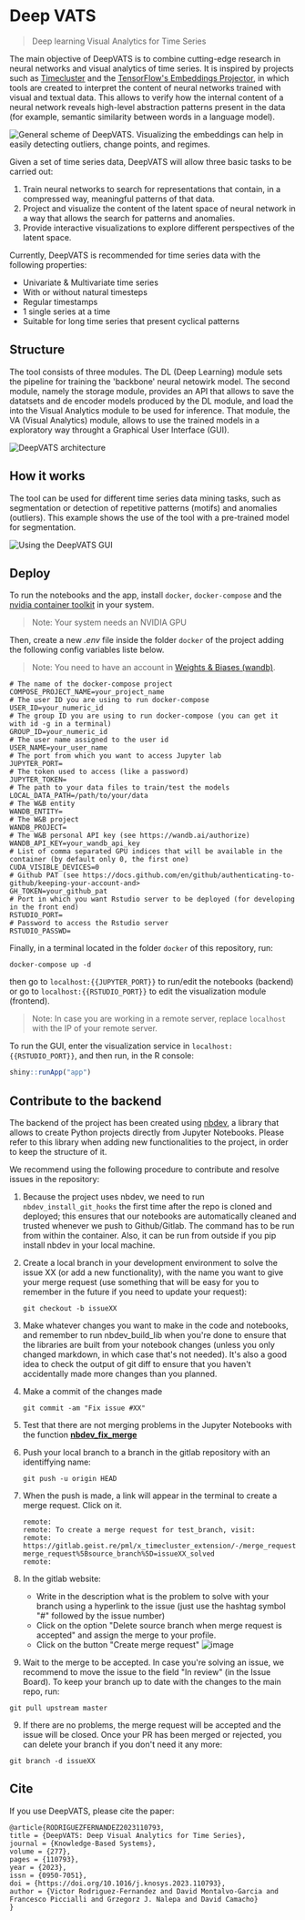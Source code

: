 # Deep VATS
> Deep learning Visual Analytics for Time Series

The main objective of DeepVATS is to combine cutting-edge research in neural networks and visual analytics of time series. It is inspired by projects such as [Timecluster](https://link.springer.com/article/10.1007/s00371-019-01673-y) and the [TensorFlow's Embeddings Projector](https://projector.tensorflow.org/), in which tools are created to interpret the content of neural networks trained with visual and textual data. This allows to verify how the internal content of a neural network reveals high-level abstraction patterns present in the data (for example, semantic similarity between words in a language model).

![General scheme of DeepVATS. Visualizing the embeddings can help in easily detecting outliers, change points, and regimes.
](https://github.com/vrodriguezf/deepvats/blob/master/imgs/deepvats_intro.png)

Given a set of time series data, DeepVATS will allow three basic tasks to be carried out:
1. Train neural networks to search for representations that contain, in a compressed way, meaningful patterns of that data.
2. Project and visualize the content of the latent space of neural network in a way that allows the search for patterns and anomalies.
3. Provide interactive visualizations to explore different perspectives of the latent space.

Currently, DeepVATS is recommended for time series data with the following properties:
- Univariate & Multivariate time series
- With or without natural timesteps
- Regular timestamps
- 1 single series at a time
- Suitable for long time series that present cyclical patterns

## Structure

The tool consists of three modules. The DL (Deep Learning) module sets the pipeline for training the 'backbone' neural netowirk model. The second module, namely the storage module, provides an API that allows to save the datatsets and de encoder models produced by the DL module, and load the into the Visual Analytics module to be used for inference. That module, the VA (Visual Analytics) module, allows to use the trained models in a exploratory way throught a Graphical User Interface (GUI). 

![DeepVATS architecture](https://github.com/vrodriguezf/deepvats/blob/master/imgs/architecture.png)

## How it works

The tool can be used for different time series data mining tasks, such as segmentation or detection of repetitive patterns (motifs) and anomalies (outliers). This example shows the use of the tool with a pre-trained model for segmentation.

![Using the DeepVATS GUI](https://github.com/vrodriguezf/deepvats/blob/master/imgs/deepvats.gif)

## Deploy

To run the notebooks and the app, install `docker`, `docker-compose` and the [nvidia container toolkit](https://docs.nvidia.com/datacenter/cloud-native/container-toolkit/install-guide.html) in your system. 
> Note: Your system needs an NVIDIA GPU

Then, create a new *.env* file inside the folder `docker` of the project adding the following config variables liste below.

> Note: You need to have an account in [Weights & Biases (wandb)](https://wandb.ai/).

```
# The name of the docker-compose project
COMPOSE_PROJECT_NAME=your_project_name
# The user ID you are using to run docker-compose
USER_ID=your_numeric_id
# The group ID you are using to run docker-compose (you can get it with id -g in a terminal)
GROUP_ID=your_numeric_id
# The user name assigned to the user id
USER_NAME=your_user_name
# The port from which you want to access Jupyter lab
JUPYTER_PORT=
# The token used to access (like a password)
JUPYTER_TOKEN=
# The path to your data files to train/test the models
LOCAL_DATA_PATH=/path/to/your/data
# The W&B entity
WANDB_ENTITY=
# The W&B project
WANDB_PROJECT=
# The W&B personal API key (see https://wandb.ai/authorize)
WANDB_API_KEY=your_wandb_api_key
# List of comma separated GPU indices that will be available in the container (by default only 0, the first one)
CUDA_VISIBLE_DEVICES=0
# Github PAT (see https://docs.github.com/en/github/authenticating-to-github/keeping-your-account-and>
GH_TOKEN=your_github_pat
# Port in which you want Rstudio server to be deployed (for developing in the front end)
RSTUDIO_PORT=
# Password to access the Rstudio server
RSTUDIO_PASSWD=
```

Finally, in a terminal located in the folder `docker` of this repository, run:

```docker-compose up -d```

then go to `localhost:{{JUPYTER_PORT}}` to run/edit the notebooks (backend) or go to `localhost:{{RSTUDIO_PORT}}` to edit the visualization module (frontend). 

> Note: In case you are working in a remote server, replace `localhost` with the IP of your remote server.

To run the GUI, enter the visualization service in `localhost:{{RSTUDIO_PORT}}`, 
and then run, in the R console: 
```r
shiny::runApp("app")
```


## Contribute to the backend

The backend of the project has been created using [nbdev](https://github.com/fastai/nbdev), a library that allows to create Python projects directly from Jupyter Notebooks. Please refer to this library when adding new functionalities to the project, in order to keep the structure of it.

We recommend using the following procedure to contribute and resolve issues in the repository:

1. Because the project uses nbdev, we need to run `nbdev_install_git_hooks` the first time after the repo is cloned and deployed; this ensures that our notebooks are automatically cleaned and trusted whenever we push to Github/Gitlab. The command has to be run from within the container. Also, it can be run from outside if you pip install nbdev in your local machine.

1. Create a local branch in your development environment to solve the issue XX (or add a new functionality), with the name you want to give your merge request (use something that will be easy for you to remember in the future if you need to update your request):
    ```
    git checkout -b issueXX
    ```

2. Make whatever changes you want to make in the code and notebooks, and remember to run nbdev_build_lib when you're done to ensure that the libraries are built from your notebook changes (unless you only changed markdown, in which case that's not needed). It's also a good idea to check the output of git diff to ensure that you haven't accidentally made more changes than you planned.

3. Make a commit of the changes made
    ``` 
    git commit -am "Fix issue #XX"
    ```

4. Test that there are not merging problems in the Jupyter Notebooks with the function [**nbdev_fix_merge**](https://nbdev.fast.ai/cli#nbdev_fix_merge)

5.  Push your local branch to a branch in the gitlab repository with an identiffying name:
    ```
    git push -u origin HEAD
    ```
6. When the push is made, a link will appear in the terminal to create a merge request. Click on it.
    ```
    remote:
    remote: To create a merge request for test_branch, visit:
    remote:   https://gitlab.geist.re/pml/x_timecluster_extension/-/merge_requests/new?merge_request%5Bsource_branch%5D=issueXX_solved
    remote:
    ```
7. In the gitlab website:
    * Write in the description what is the problem to solve with your branch using a hyperlink to the issue (just use the hashtag symbol "#" followed by the issue number) 
    * Click on the option "Delete source branch when merge request is accepted" and assign the merge to your profile.
    * Click on the button "Create merge request"
![image](../../../uploads/da18a985a69973ad62a60bc6564304b9/image.png)

8. Wait to the merge to be accepted. In case you're solving an issue, we recommend to move the issue to the field "In review" (in the Issue Board). To keep your branch up to date with the changes to the main repo, run:
```
git pull upstream master
```

9. If there are no problems, the merge request will be accepted and the issue will be closed. Once your PR has been merged or rejected, you can delete your branch if you don't need it any more:
```
git branch -d issueXX
```

## Cite

If you use DeepVATS, please cite the paper:

``` text
@article{RODRIGUEZFERNANDEZ2023110793,
title = {DeepVATS: Deep Visual Analytics for Time Series},
journal = {Knowledge-Based Systems},
volume = {277},
pages = {110793},
year = {2023},
issn = {0950-7051},
doi = {https://doi.org/10.1016/j.knosys.2023.110793},
author = {Victor Rodriguez-Fernandez and David Montalvo-Garcia and Francesco Piccialli and Grzegorz J. Nalepa and David Camacho}
}
```
